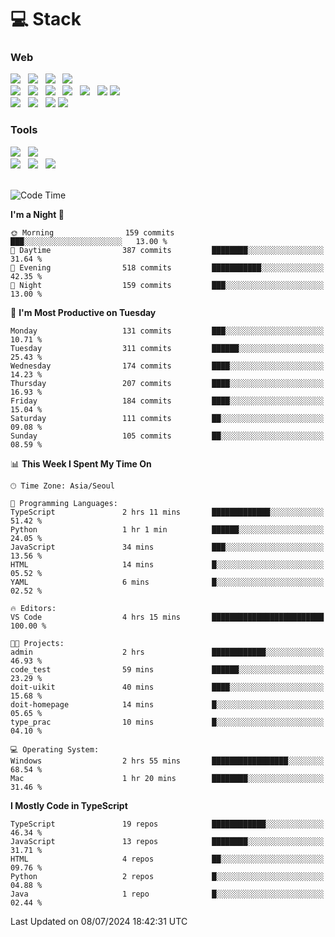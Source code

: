 <h1>💻 Stack</h1>
<div>
 <h3>Web</h3>
 <!-- badge : https://shields.io/ -->
 <!-- icon : https://simpleicons.org/?q=Get -->
 <img src="https://img.shields.io/badge/HTML5-e74c3c?style=flat-square&logo=HTML5&logoColor=white"/> &nbsp 
 <img src="https://img.shields.io/badge/CSS3-0A84FF?style=flat-square&logo=CSS3&logoColor=white"/> &nbsp 
 <img src="https://img.shields.io/badge/JavaScript-FFCD11?style=flat-square&logo=JavaScript&logoColor=white"/> &nbsp 
 <img src="https://img.shields.io/badge/TypeScript-3075C0?style=flat-square&logo=TypeScript&logoColor=white"/>
 <br/>
 <img src="https://img.shields.io/badge/Next-000000?style=flat-square&logo=nextdotjs&logoColor=white"/> &nbsp 
 <img src="https://img.shields.io/badge/React-00BCF6?style=flat-square&logo=React&logoColor=white"/> &nbsp 
 <img src="https://img.shields.io/badge/Redux-764ABC?style=flat-square&logo=Redux&logoColor=white"/> &nbsp
 <img src="https://img.shields.io/badge/Recoil-3578E5?style=flat-square&logo=recoil&logoColor=white"/> &nbsp
 <img src="https://img.shields.io/badge/React-Query-FF4154?style=flat-square&logo=reactquery&logoColor=white"/> &nbsp 
 <img src="https://img.shields.io/badge/styled%2Dcomponents-DB7093?style=flat-square&logo=styled%2Dcomponents&logoColor=white"/>
 <img src="https://img.shields.io/badge/CSS Modules-000000?style=flat-square&logo=CSS Modules&logoColor=white"/> &nbsp 
 <br/>
 <img src="https://img.shields.io/badge/Node-339933?style=flat-square&logo=Node.js&logoColor=white"/> &nbsp 
 <img src="https://img.shields.io/badge/Express-000000?style=flat-square&logo=Express&logoColor=white"/> &nbsp 
 <img src="https://img.shields.io/badge/MongoDB-47A248?style=flat-square&logo=MongoDB&logoColor=white"/>
 <img src="https://img.shields.io/badge/MariaDB-003545?style=flat-square&logo=mariadb&logoColor=white"/>
 
 <h3>Tools</h3>
 <img src="https://img.shields.io/badge/Visual Studio Code-007ACC?style=flat-square&logo=Visual Studio Code&logoColor=white"/> &nbsp 
 <img src="https://img.shields.io/badge/Postman-FF6C37?style=flat-square&logo=Postman&logoColor=white"/> &nbsp
 <br>
 <img src="https://img.shields.io/badge/Adobe Photoshop-31A8FF?style=flat-square&logo=Adobe Photoshop&logoColor=white"/> &nbsp 
 <img src="https://img.shields.io/badge/Adobe Illustrator-FF9A00?style=flat-square&logo=Adobe Illustrator&logoColor=white"/> &nbsp 
 <img src="https://img.shields.io/badge/Figma-F24E1E?style=flat-square&logo=Figma&logoColor=white"/> &nbsp
</div>

<br>

<!--START_SECTION:waka-->
![Code Time](http://img.shields.io/badge/Code%20Time-1%2C156%20hrs%209%20mins-blue)

**I'm a Night 🦉** 

```text
🌞 Morning                159 commits         ███░░░░░░░░░░░░░░░░░░░░░░   13.00 % 
🌆 Daytime                387 commits         ████████░░░░░░░░░░░░░░░░░   31.64 % 
🌃 Evening                518 commits         ███████████░░░░░░░░░░░░░░   42.35 % 
🌙 Night                  159 commits         ███░░░░░░░░░░░░░░░░░░░░░░   13.00 % 
```
📅 **I'm Most Productive on Tuesday** 

```text
Monday                   131 commits         ███░░░░░░░░░░░░░░░░░░░░░░   10.71 % 
Tuesday                  311 commits         ██████░░░░░░░░░░░░░░░░░░░   25.43 % 
Wednesday                174 commits         ████░░░░░░░░░░░░░░░░░░░░░   14.23 % 
Thursday                 207 commits         ████░░░░░░░░░░░░░░░░░░░░░   16.93 % 
Friday                   184 commits         ████░░░░░░░░░░░░░░░░░░░░░   15.04 % 
Saturday                 111 commits         ██░░░░░░░░░░░░░░░░░░░░░░░   09.08 % 
Sunday                   105 commits         ██░░░░░░░░░░░░░░░░░░░░░░░   08.59 % 
```


📊 **This Week I Spent My Time On** 

```text
🕑︎ Time Zone: Asia/Seoul

💬 Programming Languages: 
TypeScript               2 hrs 11 mins       █████████████░░░░░░░░░░░░   51.42 % 
Python                   1 hr 1 min          ██████░░░░░░░░░░░░░░░░░░░   24.05 % 
JavaScript               34 mins             ███░░░░░░░░░░░░░░░░░░░░░░   13.56 % 
HTML                     14 mins             █░░░░░░░░░░░░░░░░░░░░░░░░   05.52 % 
YAML                     6 mins              █░░░░░░░░░░░░░░░░░░░░░░░░   02.52 % 

🔥 Editors: 
VS Code                  4 hrs 15 mins       █████████████████████████   100.00 % 

🐱‍💻 Projects: 
admin                    2 hrs               ████████████░░░░░░░░░░░░░   46.93 % 
code_test                59 mins             ██████░░░░░░░░░░░░░░░░░░░   23.29 % 
doit-uikit               40 mins             ████░░░░░░░░░░░░░░░░░░░░░   15.68 % 
doit-homepage            14 mins             █░░░░░░░░░░░░░░░░░░░░░░░░   05.65 % 
type_prac                10 mins             █░░░░░░░░░░░░░░░░░░░░░░░░   04.10 % 

💻 Operating System: 
Windows                  2 hrs 55 mins       █████████████████░░░░░░░░   68.54 % 
Mac                      1 hr 20 mins        ████████░░░░░░░░░░░░░░░░░   31.46 % 
```

**I Mostly Code in TypeScript** 

```text
TypeScript               19 repos            ████████████░░░░░░░░░░░░░   46.34 % 
JavaScript               13 repos            ████████░░░░░░░░░░░░░░░░░   31.71 % 
HTML                     4 repos             ██░░░░░░░░░░░░░░░░░░░░░░░   09.76 % 
Python                   2 repos             █░░░░░░░░░░░░░░░░░░░░░░░░   04.88 % 
Java                     1 repo              █░░░░░░░░░░░░░░░░░░░░░░░░   02.44 % 
```




 Last Updated on 08/07/2024 18:42:31 UTC
<!--END_SECTION:waka-->
